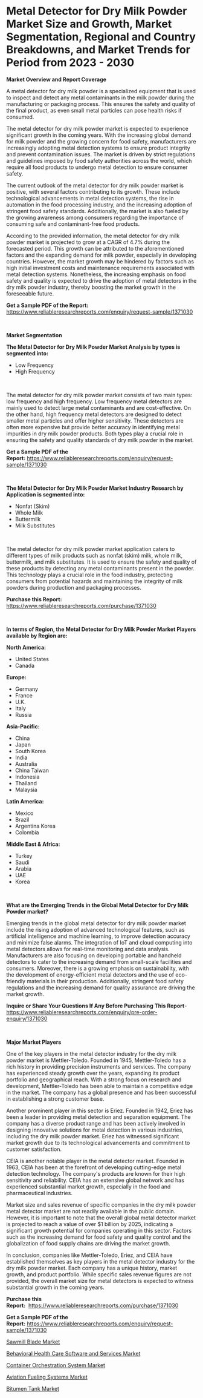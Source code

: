 <p><h1>Metal Detector for Dry Milk Powder Market Size and Growth, Market Segmentation, Regional and Country Breakdowns, and Market Trends for Period from 2023 -  2030</h1></p><p><strong>Market Overview and Report Coverage</strong></p>
<p><p>A metal detector for dry milk powder is a specialized equipment that is used to inspect and detect any metal contaminants in the milk powder during the manufacturing or packaging process. This ensures the safety and quality of the final product, as even small metal particles can pose health risks if consumed.</p><p>The metal detector for dry milk powder market is expected to experience significant growth in the coming years. With the increasing global demand for milk powder and the growing concern for food safety, manufacturers are increasingly adopting metal detection systems to ensure product integrity and prevent contamination issues. The market is driven by strict regulations and guidelines imposed by food safety authorities across the world, which require all food products to undergo metal detection to ensure consumer safety.</p><p>The current outlook of the metal detector for dry milk powder market is positive, with several factors contributing to its growth. These include technological advancements in metal detection systems, the rise in automation in the food processing industry, and the increasing adoption of stringent food safety standards. Additionally, the market is also fueled by the growing awareness among consumers regarding the importance of consuming safe and contaminant-free food products.</p><p>According to the provided information, the metal detector for dry milk powder market is projected to grow at a CAGR of 4.7% during the forecasted period. This growth can be attributed to the aforementioned factors and the expanding demand for milk powder, especially in developing countries. However, the market growth may be hindered by factors such as high initial investment costs and maintenance requirements associated with metal detection systems. Nonetheless, the increasing emphasis on food safety and quality is expected to drive the adoption of metal detectors in the dry milk powder industry, thereby boosting the market growth in the foreseeable future.</p></p>
<p><strong>Get a Sample PDF of the Report:</strong> <a href="https://www.reliableresearchreports.com/enquiry/request-sample/1371030">https://www.reliableresearchreports.com/enquiry/request-sample/1371030</a></p>
<p>&nbsp;</p>
<p><strong>Market Segmentation</strong></p>
<p><strong>The Metal Detector for Dry Milk Powder Market Analysis by types is segmented into:</strong></p>
<p><ul><li>Low Frequency</li><li>High Frequency</li></ul></p>
<p>&nbsp;</p>
<p><p>The metal detector for dry milk powder market consists of two main types: low frequency and high frequency. Low frequency metal detectors are mainly used to detect large metal contaminants and are cost-effective. On the other hand, high frequency metal detectors are designed to detect smaller metal particles and offer higher sensitivity. These detectors are often more expensive but provide better accuracy in identifying metal impurities in dry milk powder products. Both types play a crucial role in ensuring the safety and quality standards of dry milk powder in the market.</p></p>
<p><strong>Get a Sample PDF of the Report:</strong>&nbsp;<a href="https://www.reliableresearchreports.com/enquiry/request-sample/1371030">https://www.reliableresearchreports.com/enquiry/request-sample/1371030</a></p>
<p>&nbsp;</p>
<p><strong>The Metal Detector for Dry Milk Powder Market Industry Research by Application is segmented into:</strong></p>
<p><ul><li>Nonfat (Skim)</li><li>Whole Milk</li><li>Buttermilk</li><li>Milk Substitutes</li></ul></p>
<p>&nbsp;</p>
<p><p>The metal detector for dry milk powder market application caters to different types of milk products such as nonfat (skim) milk, whole milk, buttermilk, and milk substitutes. It is used to ensure the safety and quality of these products by detecting any metal contaminants present in the powder. This technology plays a crucial role in the food industry, protecting consumers from potential hazards and maintaining the integrity of milk powders during production and packaging processes.</p></p>
<p><strong>Purchase this Report:</strong>&nbsp; <a href="https://www.reliableresearchreports.com/purchase/1371030">https://www.reliableresearchreports.com/purchase/1371030</a></p>
<p>&nbsp;</p>
<p><strong>In terms of Region, the Metal Detector for Dry Milk Powder Market Players available by Region are:</strong></p>
<p>
    <p> <strong> North America: </strong>
        <ul>
            <li>United States</li>
            <li>Canada</li>
        </ul>
        </p> 
    <p> <strong> Europe: </strong>
        <ul>
            <li>Germany</li>
            <li>France</li>
            <li>U.K.</li>
            <li>Italy</li>
            <li>Russia</li>
        </ul>
        </p> 
    <p> <strong> Asia-Pacific: </strong>
        <ul>
            <li>China</li>
            <li>Japan</li>
            <li>South Korea</li>
            <li>India</li>
            <li>Australia</li>
            <li>China Taiwan</li>
            <li>Indonesia</li>
            <li>Thailand</li>
            <li>Malaysia</li>
        </ul>
        </p> 
    <p> <strong> Latin America: </strong>
        <ul>
            <li>Mexico</li>
            <li>Brazil</li>
            <li>Argentina Korea</li>
            <li>Colombia</li>
        </ul>
        </p> 
    <p> <strong> Middle East & Africa: </strong>
        <ul>
            <li>Turkey</li>
            <li>Saudi</li>
            <li>Arabia</li>
            <li>UAE</li>
            <li>Korea</li>
        </ul>
    </p>
    </p>
<p>&nbsp;</p>
<p><strong>What are the Emerging Trends in the Global Metal Detector for Dry Milk Powder market?</strong></p>
<p><p>Emerging trends in the global metal detector for dry milk powder market include the rising adoption of advanced technological features, such as artificial intelligence and machine learning, to improve detection accuracy and minimize false alarms. The integration of IoT and cloud computing into metal detectors allows for real-time monitoring and data analysis. Manufacturers are also focusing on developing portable and handheld detectors to cater to the increasing demand from small-scale facilities and consumers. Moreover, there is a growing emphasis on sustainability, with the development of energy-efficient metal detectors and the use of eco-friendly materials in their production. Additionally, stringent food safety regulations and the increasing demand for quality assurance are driving the market growth.</p></p>
<p><strong>Inquire or Share Your Questions If Any Before Purchasing This Report</strong>- <a href="https://www.reliableresearchreports.com/enquiry/pre-order-enquiry/1371030">https://www.reliableresearchreports.com/enquiry/pre-order-enquiry/1371030</a></p>
<p>&nbsp;</p>
<p><strong>Major Market Players</strong></p>
<p><p>One of the key players in the metal detector industry for the dry milk powder market is Mettler-Toledo. Founded in 1945, Mettler-Toledo has a rich history in providing precision instruments and services. The company has experienced steady growth over the years, expanding its product portfolio and geographical reach. With a strong focus on research and development, Mettler-Toledo has been able to maintain a competitive edge in the market. The company has a global presence and has been successful in establishing a strong customer base.</p><p>Another prominent player in this sector is Eriez. Founded in 1942, Eriez has been a leader in providing metal detection and separation equipment. The company has a diverse product range and has been actively involved in designing innovative solutions for metal detection in various industries, including the dry milk powder market. Eriez has witnessed significant market growth due to its technological advancements and commitment to customer satisfaction.</p><p>CEIA is another notable player in the metal detector market. Founded in 1963, CEIA has been at the forefront of developing cutting-edge metal detection technology. The company's products are known for their high sensitivity and reliability. CEIA has an extensive global network and has experienced substantial market growth, especially in the food and pharmaceutical industries.</p><p>Market size and sales revenue of specific companies in the dry milk powder metal detector market are not readily available in the public domain. However, it is important to note that the overall global metal detector market is projected to reach a value of over $1 billion by 2025, indicating a significant growth potential for companies operating in this sector. Factors such as the increasing demand for food safety and quality control and the globalization of food supply chains are driving the market growth.</p><p>In conclusion, companies like Mettler-Toledo, Eriez, and CEIA have established themselves as key players in the metal detector industry for the dry milk powder market. Each company has a unique history, market growth, and product portfolio. While specific sales revenue figures are not provided, the overall market size for metal detectors is expected to witness substantial growth in the coming years.</p></p>
<p><strong>Purchase this Report:</strong>&nbsp;&nbsp;<a href="https://www.reliableresearchreports.com/purchase/1371030">https://www.reliableresearchreports.com/purchase/1371030</a></p>
<p></p>
<p><strong>Get a Sample PDF of the Report:</strong>&nbsp;<a href="https://www.reliableresearchreports.com/enquiry/request-sample/1371030">https://www.reliableresearchreports.com/enquiry/request-sample/1371030</a></p>
<p><p><a href="https://www.linkedin.com/pulse/sawmill-blade-market-research-report-unlocks-analysis-nmwaf/">Sawmill Blade Market</a></p><p><a href="https://medium.com/@sainreportprime/behavioral-health-care-software-and-services-market-size-cagr-trends-2024-2030-4016c8826b00">Behavioral Health Care Software and Services Market</a></p><p><a href="https://medium.com/@chiragreportprime/container-orchestration-system-market-size-cagr-trends-2024-2030-4805548504c2">Container Orchestration System Market</a></p><p><a href="https://www.linkedin.com/pulse/decoding-aviation-fueling-systems-market-deep-dive-latest-vdx7f/">Aviation Fueling Systems Market</a></p><p><a href="https://www.linkedin.com/pulse/bitumen-tank-market-research-report-unlocks-analysis-cglbf/">Bitumen Tank Market</a></p></p>